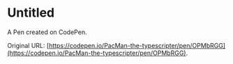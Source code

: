 # Untitled

A Pen created on CodePen.

Original URL: [https://codepen.io/PacMan-the-typescripter/pen/OPMbRGG](https://codepen.io/PacMan-the-typescripter/pen/OPMbRGG).

